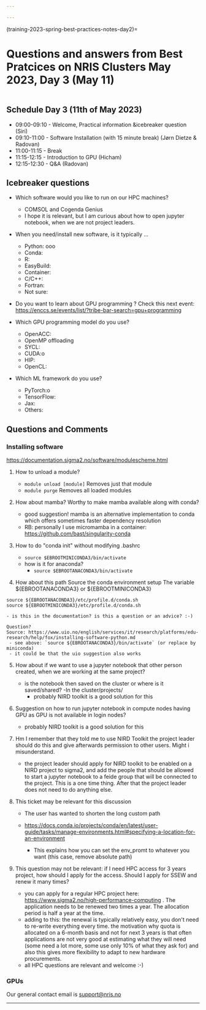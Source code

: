 ```yaml
---

---
```


(training-2023-spring-best-practices-notes-day2)=
# Questions and answers from Best Pratcices on NRIS Clusters May 2023, Day 3 (May 11)

```{contents} Table of Contents
```
## Schedule Day 3 (11th of May 2023)

- 09:00-09:10 - Welcome, Practical information &icebreaker question (Siri)
- 09:10-11:00 - Software Installation (with 15 minute break) (Jørn Dietze & Radovan)
- 11:00-11:15 - Break
- 11:15-12:15 - Introduction to GPU (Hicham)
- 12:15-12:30 - Q&A (Radovan)


## Icebreaker questions

- Which software would you like to run on our HPC machines?
    - COMSOL and Cogenda Genius
    - I hope it is relevant, but I am curious about how to open jupyter notebook, when we are not project leaders.


- When you need/install new software, is it typically ...
  - Python: ooo
  - Conda:
  - R:
  - EasyBuild:
  - Container:
  - C/C++:
  - Fortran:
  - Not sure: 

- Do you want to learn about GPU programming ?
Check this next event: https://enccs.se/events/list/?tribe-bar-search=gpu+programming

- Which GPU programming model do you use?
  - OpenACC:
  - OpenMP offloading
  - SYCL:
  - CUDA:o
  - HIP:
  - OpenCL:
  
- Which ML framework do you use?
  - PyTorch:o
  - TensorFlow:
  - Jax:
  - Others:  

## Questions and Comments 

### Installing software
https://documentation.sigma2.no/software/modulescheme.html

1. How to unload a module?
    * `module unload [module]` Removes just that module
    * `module purge` Removes all loaded modules

2. How about mamba? Worthy to make mamba available along with conda?
   - good suggestion! mamba is an alternative implementation to conda which offers sometimes faster dependency resolution
   - RB: personally I use micromamba in a container: https://github.com/bast/singularity-conda

3. How to do "conda init" without modifying .bashrc
    - `source $EBROOTMINICONDA3/bin/activate `
    - how is it for anaconda?
      - `source $EBROOTANACONDA3/bin/activate`

4. How about this path
 Source the conda environment setup
 The variable ${EBROOTANACONDA3} or ${EBROOTMINICONDA3}

```
source ${EBROOTANACONDA3}/etc/profile.d/conda.sh
source ${EBROOTMINICONDA3}/etc/profile.d/conda.sh
```
    - is this in the documentation? is this a question or an advice? :-)
    
    Question?
    Source: https://www.uio.no/english/services/it/research/platforms/edu-research/help/fox/installing-software-python.md
     - see above: `source ${EBROOTANACONDA3}/bin/activate` (or replace by miniconda)
     - it could be that the uio suggestion also works

5. How about if we want to use a jupyter notebook that other person created, when we are working at the same project?
   - is the notebook then saved on the cluster or where is it saved/shared? 
   -In the cluster/projects/
      - probably NIRD toolkit is a good solution for this

6. Suggestion on how to run jupyter notebook in compute nodes having GPU as GPU is not available in login nodes?
   - probably NIRD toolkit is a good solution for this

7. Hm I remember that they told me to use NIRD Toolkit the project leader should do this and give afterwards permission to other users. Might i misunderstand.
    - the project leader should apply for NIRD toolkit to be enabled on a NIRD project to sigma2, and add the people that should be allowed to start a jupyter notebook to a feide group that will be connected to the project. This is a one time thing. After that the project leader does not need to do anything else.

8. This ticket may be relevant for this discussion
     - The user has wanted to shorten the long custom path
     
    - https://docs.conda.io/projects/conda/en/latest/user-guide/tasks/manage-environments.html#specifying-a-location-for-an-environment
        - This explains how you can set the env_promt to whatever you want (this case, remove absolute path)
        

9. This question may not be relevant: if I need HPC access for 3 years project, how should I apply for the access. Should I apply for SSEW and renew it many times?
    - you can apply for a regular HPC project here: https://www.sigma2.no/high-performance-computing . The application needs to be renewed two times a year. The allocation period is half a year at the time. 
    - adding to this: the renewal is typically relatively easy, you don't need to re-write everything every time. the motivation why quota is allocated on a 6-month basis and not for next 3 years is that often applications are not very good at estimating what they will need (some need a lot more, some use only 10% of what they ask for) and also this gives more flexibility to adapt to new hardware procurements.
    - all HPC questions are relevant and welcome :-)


### GPUs


Our general contact email is  support@nris.no

------------------------------------
